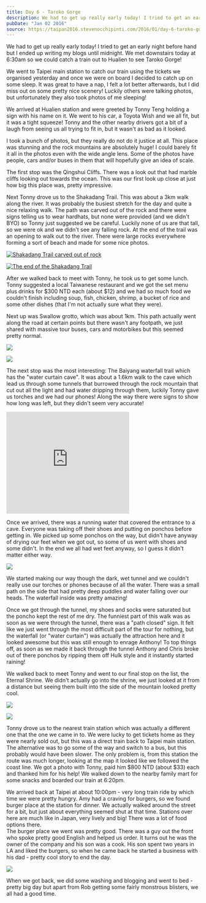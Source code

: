 ```yaml
---
title: Day 6 - Taroko Gorge
description: We had to get up really early today! I tried to get an early night before hand but I ended up writing my blogs until midnight. We met downs...
pubDate: "Jan 02 2016"
source: https://taipan2016.stevenocchipinti.com/2016/01/day-6-taroko-gorge.html
---
```


We had to get up really early today! I tried to get an early night before hand but I ended up writing my blogs until midnight. We met downstairs today at 6:30am so we could catch a train out to Hualien to see Taroko Gorge!

We went to Taipei main station to catch our train using the tickets we organised yesterday and once we were on board I decided to catch up on some sleep. It was great to have a nap, I felt a lot better afterwards, but I did miss out on some pretty nice scenery! Luckily others were talking photos, but unfortunately they also took photos of me sleeping!

We arrived at Hualien station and were greeted by Tonny Teng holding a sign with his name on it. We went to his car, a Toyota Wish and we all fit, but it was a tight squeeze! Tonny and the other nearby drivers got a bit of a laugh from seeing us all trying to fit in, but it wasn't as bad as it looked.

I took a bunch of photos, but they really do not do it justice at all. This place was stunning and the rock mountains are absolutely huge! I could barely fit it all in the photos even with the wide angle lens. Some of the photos have people, cars and/or buses in them that will hopefully give an idea of scale.

The first stop was the Qingshui Cliffs. There was a look out that had marble cliffs looking out towards the ocean. This was our first look up close at just how big this place was, pretty impressive.

Next Tonny drove us to the Shakadang Trail. This was about a 3km walk along the river. It was probably the busiest stretch for the day and quite a nice relaxing walk. The path was carved out of the rock and there were signs telling us to wear hardhats, but none were provided (and we didn't BYO) so Tonny just suggested we be careful. Luckily none of us are that tall, so we were ok and we didn't see any falling rock. At the end of the trail was an opening to walk out to the river. There were large rocks everywhere forming a sort of beach and made for some nice photos.

[![Shakadang Trail carved out of rock](https://4.bp.blogspot.com/-VeaXlttxAVk/VogABXyREHI/AAAAAAAAC4s/gZxGzxbuUgw/s320/20160102_111157.jpg)](https://4.bp.blogspot.com/-VeaXlttxAVk/VogABXyREHI/AAAAAAAAC4s/gZxGzxbuUgw/s1600/20160102_111157.jpg)

[![The end of the Shakadang Trail](https://3.bp.blogspot.com/-6LbNz4SE24w/VogABX9dDII/AAAAAAAAC4s/UAEcV2qBNFI/s320/20160102_113353.jpg)](https://3.bp.blogspot.com/-6LbNz4SE24w/VogABX9dDII/AAAAAAAAC4s/UAEcV2qBNFI/s1600/20160102_113353.jpg)

After we walked back to meet with Tonny, he took us to get some lunch. Tonny suggested a local Taiwanese restaurant and we got the set menu plus drinks for $300 NTD each (about $12) and we had so much food we couldn't finish including soup, fish, chicken, shrimp, a bucket of rice and some other dishes (that I'm not actually sure what they were).

Next up was Swallow grotto, which was about 1km. This path actually went along the road at certain points but there wasn't any footpath, we just shared with massive tour buses, cars and motorbikes but this seemed pretty normal.

[![](https://4.bp.blogspot.com/-gwy6aL0AJvo/VogABYFIvRI/AAAAAAAAC4s/UzW1K0g_TqY/s320/20160102_111139.jpg)](https://4.bp.blogspot.com/-gwy6aL0AJvo/VogABYFIvRI/AAAAAAAAC4s/UzW1K0g_TqY/s1600/20160102_111139.jpg)

[![](https://4.bp.blogspot.com/-qU9C2mG89bM/VogABRbDUmI/AAAAAAAAC4s/IKxyaLSNrZ4/s320/20160102_131941.jpg)](https://4.bp.blogspot.com/-qU9C2mG89bM/VogABRbDUmI/AAAAAAAAC4s/IKxyaLSNrZ4/s1600/20160102_131941.jpg)

The next stop was the most interesting: The Baiyang waterfall trail which has the "water curtain cave". It was about a 1.6km walk to the cave which lead us through some tunnels that burrowed through the rock mountain that cut out all the light and had water dripping through them, luckily Tonny gave us torches and we had our phones! Along the way there were signs to show how long was left, but they didn't seem very accurate!

<iframe allowfullscreen="" data-thumbnail-src="https://i.ytimg.com/vi/hnYrR_5_Iqc/0.jpg" frameborder="0" height="266" src="https://www.youtube.com/embed/hnYrR_5_Iqc?feature=player_embedded" width="320"></iframe>

Once we arrived, there was a running water that covered the entrance to a cave. Everyone was taking off their shoes and putting on ponchos before getting in. We picked up some ponchos on the way, but didn't have anyway of drying our feet when we got out, so some of us went with shoes and some didn't. In the end we all had wet feet anyway, so I guess it didn't matter either way.

[![](https://4.bp.blogspot.com/-oGM1x5Z4W8A/VogABcquhFI/AAAAAAAAC4o/P3sdU28l9FE/s320/20160102_152216.jpg)](https://4.bp.blogspot.com/-oGM1x5Z4W8A/VogABcquhFI/AAAAAAAAC4o/P3sdU28l9FE/s1600/20160102_152216.jpg)

We started making our way though the dark, wet tunnel and we couldn't really use our torches or phones because of all the water. There was a small path on the side that had pretty deep puddles and water falling over our heads. The waterfall inside was pretty amazing!

Once we got through the tunnel, my shoes and socks were saturated but the poncho kept the rest of me dry. The funniest part of this walk was as soon as we were through the tunnel, there was a "path closed" sign. It felt like we just went through the most difficult part of the tour for nothing, but the waterfall (or "water curtain") was actually the attraction here and it looked awesome but this was still enough to enrage Anthony! To top things off, as soon as we made it back through the tunnel Anthony and Chris broke out of there ponchos by ripping them off Hulk style and it instantly started raining!

We walked back to meet Tonny and went to our final stop on the list, the Eternal Shrine. We didn't actually go into the shrine, we just looked at it from a distance but seeing them built into the side of the mountain looked pretty cool.

[![](https://3.bp.blogspot.com/-JkCl-c5vSa4/VogABbmgwxI/AAAAAAAAC4s/EeMp8dAjPfI/s320/20160102_165330.jpg)](https://3.bp.blogspot.com/-JkCl-c5vSa4/VogABbmgwxI/AAAAAAAAC4s/EeMp8dAjPfI/s1600/20160102_165330.jpg)

[![](https://4.bp.blogspot.com/-bpH3vK6vF5A/VogABfHuGMI/AAAAAAAAC4s/PHnPS3Tja_4/s320/20160102_165153.jpg)](https://4.bp.blogspot.com/-bpH3vK6vF5A/VogABfHuGMI/AAAAAAAAC4s/PHnPS3Tja_4/s1600/20160102_165153.jpg)

Tonny drove us to the nearest train station which was actually a different one that the one we came in to. We were lucky to get tickets home as they were nearly sold out, but this was a direct train back to Taipei main station. The alternative was to go some of the way and switch to a bus, but this probably would have been slower. The only problem is, from this station the route was much longer, looking at the map it looked like we followed the coast line. We got a photo with Tonny, paid him $800 NTD (about $33) each and thanked him for his help! We walked down to the nearby family mart for some snacks and boarded our train at 6:20pm.

We arrived back at Taipei at about 10:00pm - very long train ride by which time we were pretty hungry. Amy had a craving for burgers, so we found burger place at the station for dinner. We actually walked around the street for a bit, but just about everything seemed shut at that time. Stations over here are much like in Japan, very lively and big! There was a lot of food options there.  
The burger place we went was pretty good. There was a guy out the front who spoke pretty good English and helped us order. It turns out he was the owner of the company and his son was a cook. His son spent two years in LA and liked the burgers, so when he came back he started a business with his dad - pretty cool story to end the day.

[![](https://4.bp.blogspot.com/-DeZ_zUGUnDw/VogABcEPYyI/AAAAAAAAC4s/YEWIXDkTaNg/s320/20160102_221134.jpg)](https://4.bp.blogspot.com/-DeZ_zUGUnDw/VogABcEPYyI/AAAAAAAAC4s/YEWIXDkTaNg/s1600/20160102_221134.jpg)

When we got back, we did some washing and blogging and went to bed - pretty big day but apart from Rob getting some fairly monstrous blisters, we all had a good time.
